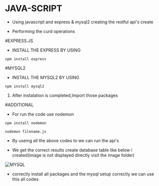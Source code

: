 # JAVA-SCRIPT

- Using javascript and express & mysql2 creating the restful api's create

- Performing the curd operations

#EXPRESS.JS

- INSTALL THE EXPRESS BY USING 

```npm install express```

#MYSQL2

- INSTALL THE MYSQL2 BY USING

```npm install mysql2```

1. After instalation is completed,Import those packages 

#ADDITIONAL

- For run the code use nodemon

```npm install nodemon```


```nodemon filename.js```


- By useing all the above codes to we can run
the api's

- We get the correct results create database table like below i created(image is not displayed directly visit the image folder)

![MYSQL](images/Columns.png)

- correctly install all packages and the mysql setup correctly we can use this all codes


